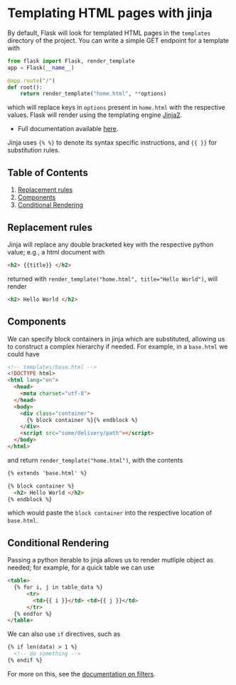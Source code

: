 
# Templating HTML pages with jinja

By default, Flask will look for templated HTML pages in the `templates` directory of the project. You can write a simple GET endpoint for a template with
```py
from flask import Flask, render_template
app = Flask(__name__)

@app.route("/")
def root():
    return render_template("home.html", **options)
```
which will replace keys in `options` present in `home.html` with the respective values. Flask will render using the templating engine [Jinja2](https://palletsprojects.com/p/jinja/).


- Full documentation available [here](https://jinja.palletsprojects.com/en/2.11.x/).

Jinja uses `{% %}` to denote its syntax specific instructions, and `{{ }}` for substitution rules.

<!--BEGIN TOC-->
## Table of Contents
1. [Replacement rules](#replacement-rules)
2. [Components](#components)
3. [Conditional Rendering](#conditional-rendering)

<!--END TOC-->

## Replacement rules
Jinja will replace any double bracketed key with the respective python value; e.g., a html document with
```html
<h2> {{title}} </h2>
```

returned with `render_template("home.html", title="Hello World")`, will render
```html
<h2> Hello World </h2>
```

## Components
We can specify block containers in jinja which are substituted, allowing us to construct a complex hierarchy if needed. For example, in a `base.html` we could have
```html
<!-- templates/base.html -->
<!DOCTYPE html>
<html lang="en">
  <head>
    <meta charset="utf-8">
  </head>
  <body>
    <div class="container">
      {% block container %}{% endblock %}
    </div>
    <script src="some/delivery/path"></script>
  </body>
</html>
```
and return `render_template("home.html")`, with the contents
```html
{% extends 'base.html' %}

{% block container %}
  <h2> Hello World </h2>
{% endblock %}
```
which would paste the `block container` into the respective location of `base.html`.

## Conditional Rendering
Passing a python iterable to jinja allows us to render mutliple object as needed; for example, for a quick table we can use
```html
<table>
  {% for i, j in table_data %}
      <tr>
        <td>{{ i }}</td> <td>{{ j }}</td>
      </tr>
  {% endfor %}
</table>
```

We can also use `if` directives, such as
```html
{% if len(data) > 1 %}
  <!-- do something -->
{% endif %}
```

For more on this, see the [documentation on filters](https://jinja.palletsprojects.com/en/2.11.x/templates/#filters).
